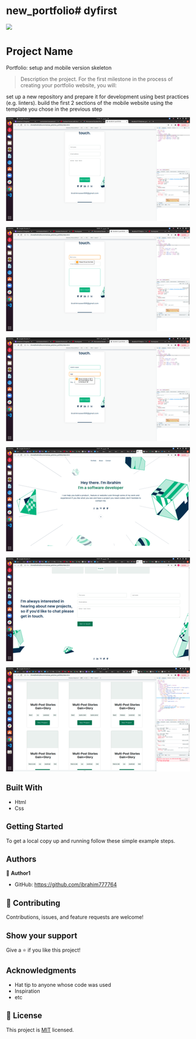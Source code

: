 # new_portfolio# dyfirst
![](https://img.shields.io/badge/Microverse-blueviolet)

# Project Name
Portfolio: setup and mobile version skeleton


> Description the project.
For the first milestone in the process of creating your portfolio website, you will:

set up a new repository and prepare it for development using best practices (e.g. linters).
build the first 2 sections of the mobile website using the template you chose in the previous step

![screenshot](./pic.png)

![screenshot](./pic1.png)

![screenshot](./pic2.png)

![screenshot](./s6.png)

![screenshot](./s7.png)

![screenshot](./s9.png)

## Built With

- Html
- Css

## Getting Started


To get a local copy up and running follow these simple example steps.


## Authors

👤 **Author1**

- GitHub: https://github.com/ibrahim777764

## 🤝 Contributing

Contributions, issues, and feature requests are welcome!


## Show your support

Give a ⭐️ if you like this project!

## Acknowledgments

- Hat tip to anyone whose code was used
- Inspiration
- etc

## 📝 License

This project is [MIT](./MIT.MD) licensed.

